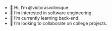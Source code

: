 - 👋 Hi, I’m @victorasvolinsque
- 👀 I’m interested in software engineering.
- 🌱 I’m currently learning back-end.
- 💞️ I’m looking to collaborate on college projects. 
 

<!---
victorasvolinsque/victorasvolinsque is a ✨ special ✨ repository because its `README.md` (this file) appears on your GitHub profile.
You can click the Preview link to take a look at your changes.
--->
